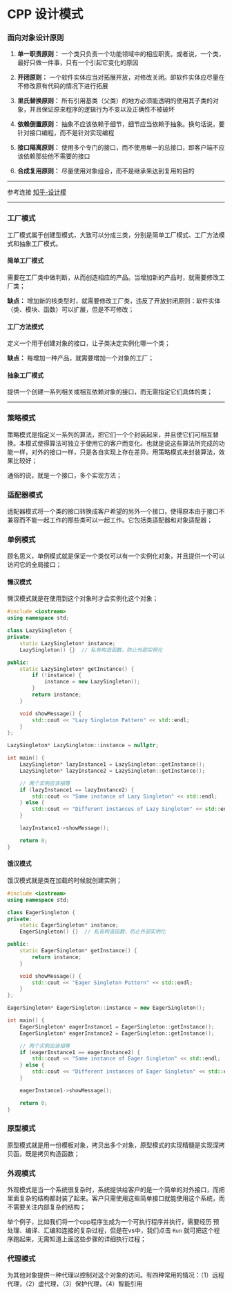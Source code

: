 # CPP 设计模式


### 面向对象设计原则

1. **单一职责原则：** 一个类只负责一个功能领域中的相应职责。或者说，一个类，最好只做一件事，只有一个引起它变化的原因
   
2. **开闭原则：** 一个软件实体应当对拓展开放，对修改关闭。即软件实体应尽量在不修改原有代码的情况下进行拓展
   
3. **里氏替换原则：** 所有引用基类（父类）的地方必须能透明的使用其子类的对象，并且保证原来程序的逻辑行为不变以及正确性不被破坏
   
4. **依赖倒置原则：** 抽象不应该依赖于细节，细节应当依赖于抽象。换句话说，要针对接口编程，而不是针对实现编程
   
5. **接口隔离原则：** 使用多个专门的接口，而不使用单一的总接口，即客户端不应该依赖那些他不需要的接口
   
6. **合成复用原则：** 尽量使用对象组合，而不是继承来达到复用的目的

---

参考连接   [知乎-设计模](https://zhuanlan.zhihu.com/p/431714886)

---

### 工厂模式

工厂模式属于创建型模式，大致可以分成三类，分别是简单工厂模式、工厂方法模式和抽象工厂模式。

#### 简单工厂模式

需要在工厂类中做判断，从而创造相应的产品。当增加新的产品时，就需要修改工厂类；

**缺点：** 增加新的核类型时，就需要修改工厂类，违反了开放封闭原则：软件实体（类、模块、函数）可以扩展，但是不可修改；

#### 工厂方法模式

定义一个用于创建对象的接口，让子类决定实例化哪一个类；

**缺点：** 每增加一种产品，就需要增加一个对象的工厂；

#### 抽象工厂模式

提供一个创建一系列相关或相互依赖对象的接口，而无需指定它们具体的类；

---

### 策略模式

策略模式是指定义一系列的算法，把它们一个个封装起来，并且使它们可相互替换。本模式使得算法可独立于使用它的客户而变化。也就是说这些算法所完成的功能一样，对外的接口一样，只是各自实现上存在差异。用策略模式来封装算法，效果比较好；

通俗的说，就是一个接口，多个实现方法；

### 适配器模式

适配器模式将一个类的接口转换成客户希望的另外一个接口，使得原本由于接口不兼容而不能一起工作的那些类可以一起工作。它包括类适配器和对象适配器；

### **单例模式**

顾名思义，单例模式就是保证一个类仅可以有一个实例化对象，并且提供一个可以访问它的全局接口；

#### 懒汉模式

懒汉模式就是在使用到这个对象时才会实例化这个对象；

```cpp
#include <iostream>
using namespace std;

class LazySingleton {
private:
    static LazySingleton* instance;
    LazySingleton() {}  // 私有构造函数，防止外部实例化

public:
    static LazySingleton* getInstance() {
        if (!instance) {
            instance = new LazySingleton();
        }
        return instance;
    }

    void showMessage() {
        std::cout << "Lazy Singleton Pattern" << std::endl;
    }
};

LazySingleton* LazySingleton::instance = nullptr;

int main() {
    LazySingleton* lazyInstance1 = LazySingleton::getInstance();
    LazySingleton* lazyInstance2 = LazySingleton::getInstance();

    // 两个实例应该相等
    if (lazyInstance1 == lazyInstance2) {
        std::cout << "Same instance of Lazy Singleton" << std::endl;
    } else {
        std::cout << "Different instances of Lazy Singleton" << std::endl;
    }

    lazyInstance1->showMessage();

    return 0;
}
```

#### 饿汉模式

饿汉模式就是类在加载的时候就创建实例；

```cpp
#include <iostream>
using namespace std;

class EagerSingleton {
private:
    static EagerSingleton* instance;
    EagerSingleton() {}  // 私有构造函数，防止外部实例化

public:
    static EagerSingleton* getInstance() {
        return instance;
    }

    void showMessage() {
        std::cout << "Eager Singleton Pattern" << std::endl;
    }
};

EagerSingleton* EagerSingleton::instance = new EagerSingleton();

int main() {
    EagerSingleton* eagerInstance1 = EagerSingleton::getInstance();
    EagerSingleton* eagerInstance2 = EagerSingleton::getInstance();

    // 两个实例应该相等
    if (eagerInstance1 == eagerInstance2) {
        std::cout << "Same instance of Eager Singleton" << std::endl;
    } else {
        std::cout << "Different instances of Eager Singleton" << std::endl;
    }

    eagerInstance1->showMessage();

    return 0;
}
```

### 原型模式

原型模式就是用一份模板对象，拷贝出多个对象，原型模式的实现精髓是实现深拷贝函，既是拷贝构造函数；

### 外观模式

外观模式是当一个系统很复杂时，系统提供给客户的是一个简单的对外接口，而把里面复杂的结构都封装了起来。客户只需使用这些简单接口就能使用这个系统，而不需要关注内部复杂的结构；

举个例子，比如我们将一个cpp程序生成为一个可执行程序并执行，需要经历 预处理、编译、汇编和连接的复杂过程，但是在vs中，我们点击 `Run` 就可把这个程序跑起来，无需知道上面这些步骤的详细执行过程；

### 代理模式

为其他对象提供一种代理以控制对这个对象的访问。有四种常用的情况：（1）远程代理，（2）虚代理，（3）保护代理，（4）智能引用


